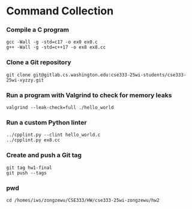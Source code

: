 # Command Collection

### Compile a C program
```
gcc -Wall -g -std=c17 -o ex0 ex0.c
g++ -Wall -g -std=c++17 -o ex8 ex8.cc
```

### Clone a Git repository
```
git clone git@gitlab.cs.washington.edu:cse333-25wi-students/cse333-25wi-xyzzy.git
```

### Run a program with Valgrind to check for memory leaks
```
valgrind --leak-check=full ./hello_world
```

### Run a custom Python linter
```
../cpplint.py --clint hello_world.c
../cpplint.py ex8.cc
```

### Create and push a Git tag
```
git tag hw1-final
git push --tags
```
### pwd
```
cd /homes/iws/zongzewu/CSE333/HW/cse333-25wi-zongzewu/hw2
```

